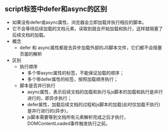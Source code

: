 ## script标签中defer和async的区别
- 如果没有defer或async属性，浏览器会立即加载并执行相应的脚本。
- 它不会等待后续加载的文档元素，读取到就会开始加载和执行，这样就阻塞了后续文档的加载。
- 概念
  - defer 和 async属性都是去异步加载外部的JS脚本文件，它们都不会阻塞页面的解析
- 区别
  - 执行顺序
    - 多个带async属性的标签，不能保证加载的顺序；
    - 多个带defer属性的标签，按照加载顺序执行；
  - 脚本是否并行执行
    - async属性，表示后续文档的加载和执行与js脚本的加载和执行是并行进行的，即异步执行；
    - defer属性，加载后续文档的过程和js脚本的加载(此时仅加载不执行)是并行进行的(异步)，
    - js脚本需要等到文档所有元素解析完成之后才执行，DOMContentLoaded事件触发执行之前。
